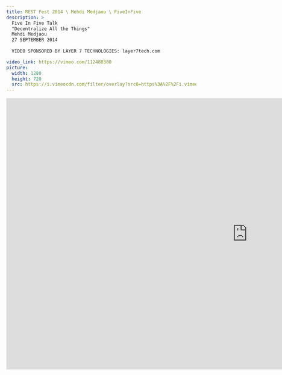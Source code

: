 ```yaml
---
title: REST Fest 2014 \ Mehdi Medjaou \ FiveInFive
description: >
  Five In Five Talk
  "Decentralize All the Things"
  Mehdi Medjaou
  27 SEPTEMBER 2014
  
  VIDEO SPONSORED BY LAYER 7 TECHNOLOGIES: layer7tech.com

video_link: https://vimeo.com/112488380
picture:
  width: 1280
  height: 720
  src: https://i.vimeocdn.com/filter/overlay?src0=https%3A%2F%2Fi.vimeocdn.com%2Fvideo%2F497483726_1280x720.jpg&src1=http%3A%2F%2Ff.vimeocdn.com%2Fp%2Fimages%2Fcrawler_play.png
---
```

<iframe src="https://player.vimeo.com/video/112488380?title=0&byline=0&portrait=0&badge=0&autopause=0&player_id=0" width="1280" height="720" frameborder="0" title="REST Fest 2014 \ Mehdi Medjaou \ FiveInFive" webkitallowfullscreen mozallowfullscreen allowfullscreen></iframe>